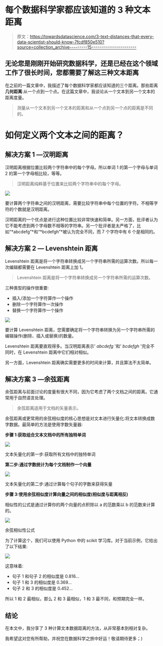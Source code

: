 # 每个数据科学家都应该知道的 3 种文本距离

> 原文：<https://towardsdatascience.com/3-text-distances-that-every-data-scientist-should-know-7fcdf850e510?source=collection_archive---------15----------------------->

## 无论您是刚刚开始研究数据科学，还是已经在这个领域工作了很长时间，您都需要了解这三种文本距离

在之前的一篇文章中，我描述了每个数据科学家都应该知道的三个距离。那些距离**几何距离**:从一个点到一个点。在这篇文章中，我谈论从一个文本到另一个文本的距离度量。

> 测量从一个文本到另一个文本的距离和从一个点到另一个点的距离是不同的。

# 如何定义两个文本之间的距离？

## 解决方案 1 —汉明距离

汉明距离根据位置比较两个字符串中的每个字母。所以单词 1 的第一个字母与单词 2 的第一个字母相比较，等等。

> 汉明距离纯粹基于位置来比较两个字符串中的每个字母。

![](img/f3518885d9dbf0f096467ce53d1d8206.png)

要计算两个字符串之间的汉明距离，需要比较字符串中每个位置的字符。不相等字符的个数就是汉明距离。

汉明距离的一个优点是进行这种位置比较非常快速和简单。另一方面，批评者认为它不能考虑到两个字母数不相等的字符串。另一个批评者是太严格了，比如“*abcdefg”*和“*bcdefgh”*被认为完全不同，而 7 个字符中有 6 个是相同的。

## 解决方案 2 — Levenshtein 距离

Levenshtein 距离是将一个字符串转换成另一个字符串所需的运算次数。所以每一次编辑都需要在 Levenshtein 距离上加 1。

> Levenshtein 距离是将一个字符串转换成另一个字符串所需的运算次数。

三种类型的操作很重要:

*   插入/添加一个字符算作一个操作
*   删除一个字符算作一次操作
*   替换一个字符算作一个操作

![](img/f793c031189f18d1f9a4110fd5a2840e.png)

要计算 Levenshtein 距离，您需要确定将一个字符串转换为另一个字符串所需的编辑操作(删除、插入或替换)的数量。

Levenshtein 距离要直观得多。当汉明距离表示' *abcdefg* '和' *bcdefgh* '完全不同时，在 Levenshtein 距离中它们相对相似。

另一方面，Levenshtein 距离确实需要更多的时间来计算，并且算法不太简单。

## 解决方案 3 —余弦距离

余弦距离与前面讨论的度量有很大不同，因为它考虑了两个文档之间的距离。它通常用于自然语言处理。

> 余弦距离适用于文档的矢量表示。

余弦距离或更常用的余弦相似度的核心思想是对文本进行矢量化:将文本转换成数字数据。最简单的方法是使用字数矢量器:

**步骤 1:获取组合文本文档中的所有独特单词**

![](img/71f624044fb77fee305f89ab90fb234d.png)

文本矢量化的第一步:获取所有文档中的独特单词

**第二步:通过字数统计为每个文档制作一个向量**

![](img/0b56969c02525d36fe337c3920be310d.png)

文本矢量化的第二步:通过计算每个句子的字数来获得矢量

**步骤 3:使用余弦相似度计算向量之间的相似度(相似度与距离相反)**

相似性的公式是通过计算你的两个向量的点积除以 a 的范数乘以 b 的范数来计算的。

![](img/ea880af8033185b4bde41ec3096ad263.png)

余弦相似性公式

为了计算这个，我们可以使用 Python 中的 scikit 学习库。对于当前示例，它给出了以下结果:

![](img/8dd0f96ef86ee5b2d576cf7c7a29a339.png)

这意味着:

*   句子 1 和句子 2 的相似度是 0.816…
*   句子 1 和 3 的相似度是 0.369…
*   句子 2 和 3 的相似度是 0.452…

所以 1 和 2 最相似，那么 2 和 3 最相似，1 和 3 最不同，和预期完全一样。

## 结论

在本文中，我分享了 3 种计算文本数据距离的方法，从非常基本到相对复杂。

我希望这对您有所帮助，并祝您在数据科学之旅中好运！敬请期待更多；)